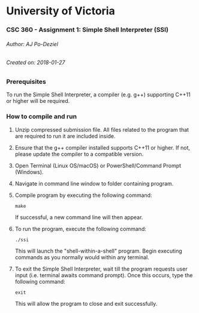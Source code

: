 # University of Victoria
### CSC 360 - Assignment 1: Simple Shell Interpreter (SSI)

###### Author: AJ Po-Deziel
###### Created on: 2018-01-27


### Prerequisites

To run the Simple Shell Interpreter, a compiler (e.g. g++) supporting C++11 
or higher will be required.


### How to compile and run
1. Unzip compressed submission file. All files related to the program that are required to run it are included inside.		

2. Ensure that the g++ compiler installed supports C++11 or higher. If not, please update the compiler to a compatible version.

3. Open Terminal (Linux OS/macOS) or PowerShell/Command Prompt (Windows).

4. Navigate in command line window to folder containing program.	

5. Compile program by executing the following command:		
   ```
   make
   ```		 
   If successful, a new command line will then appear.
		
6. To run the program, execute the following command:
   ```	
   ./ssi
   ```
   This will launch the "shell-within-a-shell" program. Begin executing	commands as you normally would within any terminal.
		
7. To exit the Simple Shell Interpreter, wait till the program requests user input (i.e. terminal awaits command prompt). Once this
   occurs, type the following command:	
   ```
   exit
   ```
   This will allow the program to close and exit successfully.
